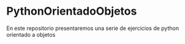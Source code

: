 # PythonOrientadoObjetos
En este repositorio presentaremos una serie de ejercicios de python orientado a objetos 
